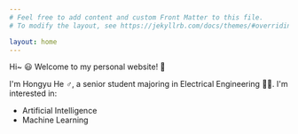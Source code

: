 ```yaml
---
# Feel free to add content and custom Front Matter to this file.
# To modify the layout, see https://jekyllrb.com/docs/themes/#overriding-theme-defaults

layout: home
---
```


Hi~ 😃 Welcome to my personal website! 🥳

I'm Hongyu He ♂︎, a senior student majoring in Electrical Engineering 🧑‍💻. I'm interested in:

- Artificial Intelligence
- Machine Learning
